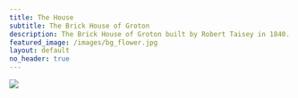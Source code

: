```yaml
---
title: The House
subtitle: The Brick House of Groton 
description: The Brick House of Groton built by Robert Taisey in 1840.
featured_image: /images/bg_flower.jpg
layout: default
no_header: true
---
```


<a href="{{ site.baseurl }}/" class="js-no-ajax"><img src="/images/brick_house_painting.png"></a>
